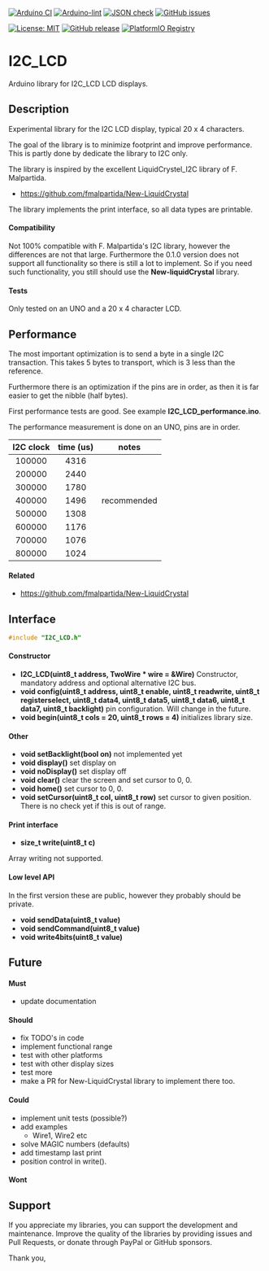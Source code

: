 
[![Arduino CI](https://github.com/RobTillaart/I2C_LCD/workflows/Arduino%20CI/badge.svg)](https://github.com/marketplace/actions/arduino_ci)
[![Arduino-lint](https://github.com/RobTillaart/I2C_LCD/actions/workflows/arduino-lint.yml/badge.svg)](https://github.com/RobTillaart/I2C_LCD/actions/workflows/arduino-lint.yml)
[![JSON check](https://github.com/RobTillaart/I2C_LCD/actions/workflows/jsoncheck.yml/badge.svg)](https://github.com/RobTillaart/I2C_LCD/actions/workflows/jsoncheck.yml)
[![GitHub issues](https://img.shields.io/github/issues/RobTillaart/I2C_LCD.svg)](https://github.com/RobTillaart/I2C_LCD/issues)

[![License: MIT](https://img.shields.io/badge/license-MIT-green.svg)](https://github.com/RobTillaart/I2C_LCD/blob/master/LICENSE)
[![GitHub release](https://img.shields.io/github/release/RobTillaart/I2C_LCD.svg?maxAge=3600)](https://github.com/RobTillaart/I2C_LCD/releases)
[![PlatformIO Registry](https://badges.registry.platformio.org/packages/robtillaart/library/I2C_LCD.svg)](https://registry.platformio.org/libraries/robtillaart/I2C_LCD)


# I2C_LCD

Arduino library for I2C_LCD  LCD displays.


## Description

Experimental library for the I2C LCD display, typical 20 x 4 characters.

The goal of the library is to minimize footprint and improve performance.
This is partly done by dedicate the library to I2C only.

The library is inspired by the excellent LiquidCrystel_I2C library of F. Malpartida.
- https://github.com/fmalpartida/New-LiquidCrystal

The library implements the print interface, so all data types are printable.


#### Compatibility

Not 100% compatible with F. Malpartida's I2C library, however the differences are 
not that large.
Furthermore the 0.1.0 version does not support all functionality so there is still
a lot to implement.
So if you need such functionality, you still should use the **New-liquidCrystal** library.


#### Tests

Only tested on an UNO and a 20 x 4 character LCD.


## Performance

The most important optimization is to send a byte in a single I2C transaction.
This takes 5 bytes to transport, which is 3 less than the reference.

Furthermore there is an optimization if the pins are in order, as then
it is far easier to get the nibble (half bytes).

First performance tests are good. See example **I2C_LCD_performance.ino**.

The performance measurement is done on an UNO, pins are in order.

|  I2C clock  |  time (us)  |  notes  |
|:-----------:|:-----------:|:-------:|
|  100000     |     4316    |
|  200000     |     2440    |
|  300000     |     1780    |
|  400000     |     1496    |  recommended 
|  500000     |     1308    |
|  600000     |     1176    |
|  700000     |     1076    |
|  800000     |     1024    |


#### Related

- https://github.com/fmalpartida/New-LiquidCrystal



## Interface

```cpp
#include "I2C_LCD.h"
```

#### Constructor

- **I2C_LCD(uint8_t address, TwoWire \* wire = &Wire)** Constructor, 
mandatory address and optional alternative I2C bus.
- **void config(uint8_t address, uint8_t enable, uint8_t readwrite, uint8_t registerselect, 
                   uint8_t data4, uint8_t data5, uint8_t data6, uint8_t data7, 
                   uint8_t backlight)** pin configuration.
Will change in the future.
- **void begin(uint8_t cols = 20, uint8_t rows = 4)** initializes library size.


#### Other

- **void setBacklight(bool on)** not implemented yet
- **void display()** set display on
- **void noDisplay()** set display off
- **void clear()** clear the screen and set cursor to 0, 0.
- **void home()** set cursor to 0, 0.
- **void setCursor(uint8_t col, uint8_t row)** set cursor to given position.
There is no check yet if this is out of range.


#### Print interface

- **size_t write(uint8_t c)**

Array writing not supported.


#### Low level API

In the first version these are public, however they probably should be private.

- **void sendData(uint8_t value)**
- **void sendCommand(uint8_t value)**
- **void write4bits(uint8_t value)**


## Future

#### Must

- update documentation

#### Should

- fix TODO's in code
- implement functional range
- test with other platforms
- test with other display sizes
- test more
- make a PR for New-LiquidCrystal library to implement there too.


#### Could

- implement unit tests (possible?)
- add examples
  - Wire1, Wire2 etc
- solve MAGIC numbers (defaults)
- add timestamp last print
- position control in write().


#### Wont



## Support

If you appreciate my libraries, you can support the development and maintenance.
Improve the quality of the libraries by providing issues and Pull Requests, or
donate through PayPal or GitHub sponsors.

Thank you,

